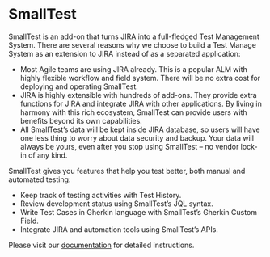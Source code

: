 # SmallTest

SmallTest is an add-on that turns JIRA into a full-fledged Test Management System. There are several reasons why we choose to build a Test Manage System as an extension to JIRA instead of as a separated application:

* Most Agile teams are using JIRA already. This is a popular ALM with highly flexible workflow and field system. There will be no extra cost for deploying and operating SmallTest.
* JIRA is highly extensible with hundreds of add-ons. They provide extra functions for JIRA and integrate JIRA with other applications. By living in harmony with this rich ecosystem, SmallTest can provide users with benefits beyond its own capabilities.
* All SmallTest’s data will be kept inside JIRA database, so users will have one less thing to worry about data security and backup. Your data will always be yours, even after you stop using SmallTest – no vendor lock-in of any kind.

SmallTest gives you features that help you test better, both manual and automated testing:
* Keep track of testing activities with Test History.
* Review development status using SmallTest’s JQL syntax.
* Write Test Cases in Gherkin language with SmallTest’s Gherkin Custom Field.
* Integrate JIRA and automation tools using SmallTest’s APIs.

Please visit our [documentation](https://smalltestblog.wordpress.com/documentation/) for detailed instructions.
